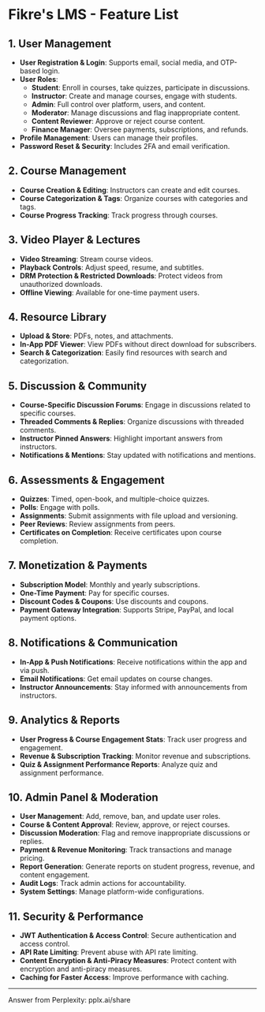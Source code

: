 # Fikre's LMS - Feature List

## 1. User Management
- **User Registration & Login**: Supports email, social media, and OTP-based login.
- **User Roles**:
  - **Student**: Enroll in courses, take quizzes, participate in discussions.
  - **Instructor**: Create and manage courses, engage with students.
  - **Admin**: Full control over platform, users, and content.
  - **Moderator**: Manage discussions and flag inappropriate content.
  - **Content Reviewer**: Approve or reject course content.
  - **Finance Manager**: Oversee payments, subscriptions, and refunds.
- **Profile Management**: Users can manage their profiles.
- **Password Reset & Security**: Includes 2FA and email verification.

## 2. Course Management
- **Course Creation & Editing**: Instructors can create and edit courses.
- **Course Categorization & Tags**: Organize courses with categories and tags.
- **Course Progress Tracking**: Track progress through courses.

## 3. Video Player & Lectures
- **Video Streaming**: Stream course videos.
- **Playback Controls**: Adjust speed, resume, and subtitles.
- **DRM Protection & Restricted Downloads**: Protect videos from unauthorized downloads.
- **Offline Viewing**: Available for one-time payment users.

## 4. Resource Library
- **Upload & Store**: PDFs, notes, and attachments.
- **In-App PDF Viewer**: View PDFs without direct download for subscribers.
- **Search & Categorization**: Easily find resources with search and categorization.

## 5. Discussion & Community
- **Course-Specific Discussion Forums**: Engage in discussions related to specific courses.
- **Threaded Comments & Replies**: Organize discussions with threaded comments.
- **Instructor Pinned Answers**: Highlight important answers from instructors.
- **Notifications & Mentions**: Stay updated with notifications and mentions.

## 6. Assessments & Engagement
- **Quizzes**: Timed, open-book, and multiple-choice quizzes.
- **Polls**: Engage with polls.
- **Assignments**: Submit assignments with file upload and versioning.
- **Peer Reviews**: Review assignments from peers.
- **Certificates on Completion**: Receive certificates upon course completion.

## 7. Monetization & Payments
- **Subscription Model**: Monthly and yearly subscriptions.
- **One-Time Payment**: Pay for specific courses.
- **Discount Codes & Coupons**: Use discounts and coupons.
- **Payment Gateway Integration**: Supports Stripe, PayPal, and local payment options.

## 8. Notifications & Communication
- **In-App & Push Notifications**: Receive notifications within the app and via push.
- **Email Notifications**: Get email updates on course changes.
- **Instructor Announcements**: Stay informed with announcements from instructors.

## 9. Analytics & Reports
- **User Progress & Course Engagement Stats**: Track user progress and engagement.
- **Revenue & Subscription Tracking**: Monitor revenue and subscriptions.
- **Quiz & Assignment Performance Reports**: Analyze quiz and assignment performance.

## 10. Admin Panel & Moderation
- **User Management**: Add, remove, ban, and update user roles.
- **Course & Content Approval**: Review, approve, or reject courses.
- **Discussion Moderation**: Flag and remove inappropriate discussions or replies.
- **Payment & Revenue Monitoring**: Track transactions and manage pricing.
- **Report Generation**: Generate reports on student progress, revenue, and content engagement.
- **Audit Logs**: Track admin actions for accountability.
- **System Settings**: Manage platform-wide configurations.

## 11. Security & Performance
- **JWT Authentication & Access Control**: Secure authentication and access control.
- **API Rate Limiting**: Prevent abuse with API rate limiting.
- **Content Encryption & Anti-Piracy Measures**: Protect content with encryption and anti-piracy measures.
- **Caching for Faster Access**: Improve performance with caching.

---
Answer from Perplexity: pplx.ai/share
